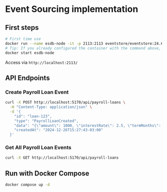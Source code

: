 # Event Sourcing implementation

## First steps

```bash
# First time use
docker run --name esdb-node -it -p 2113:2113 eventstore/eventstore:24.6.0-jammy --insecure --run-projections=All --enable-atom-pub-over-http
# Tip: If you already configured the container with the command above, next time you need to run the DB just run
docker start esdb-node
```

Access via `http://localhost:2113/`

## API Endpoints

### Create Payroll Loan Event

```bash
curl -X POST http://localhost:5170/api/payroll-loans \
  -H "Content-Type: application/json" \
  -d '{
    "id": "loan-123",
    "type": "PayrollLoanCreated",
    "data": "{\"amount\": 1000, \"interestRate\": 2.5, \"termMonths\": 12}",
    "createdAt": "2024-12-26T15:27:43-03:00"
  }'
```

### Get All Payroll Loan Events

```bash
curl -X GET http://localhost:5170/api/payroll-loans
```

## Run with Docker Compose

```bash
docker compose up -d
